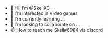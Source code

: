 - 👋 Hi, I’m @SkellXC
- 👀 I’m interested in Video games
- 🌱 I’m currently learning ...
- 💞️ I’m looking to collaborate on ...
- 📫 How to reach me Skell#6084 via discord

<!---
SkellXC/SkellXC is a ✨ special ✨ repository because its `README.md` (this file) appears on your GitHub profile.
You can click the Preview link to take a look at your changes.
--->
